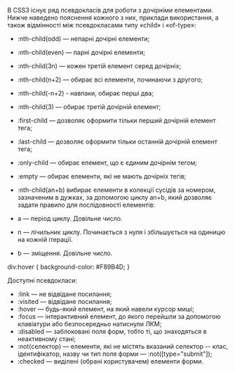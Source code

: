 <!--* Псевдоклас в CSS — це ключове слово, додане до селектора, яке визначає його особливий стан.  -->

<!--* Структурні псевдокласи -->

В CSS3 існує ряд псевдокласів для роботи з дочірніми елементами. Нижче наведено пояснення кожного з
них, приклади використання, а також відмінності між псевдокласами типу «child» і «of-type»:

-   :nth-child(odd) — непарні дочірні елементи;
-   :nth-child(even) — парні дочірні елементи;
-   :nth-child(3n) — кожен третій елемент серед дочірніх;
-   :nth-child(n+2) — обирає всі елементи, починаючи з другого;
-   :nth-child(-n+2) - навпаки, обирає перші два;
-   :nth-child(3) — обирає третій дочірній елемент;
-   :first-child — дозволяє оформити тільки перший дочірній елемент тега;
-   :last-child — дозволяє оформити тільки останній дочірній елемент тега;
-   :only-child — обирає елемент, що є єдиним дочірнім тегом;
-   :empty — обирає елементи, які не мають дочірніх тегів;

-   :nth-child(an+b)​ вибирає елементи в колекції сусідів за номером, зазначеним в дужках, за
    допомогою циклу an+b, який дозволяє задати правило для послідовності елементів:
-   a — період циклу. Довільне число.
-   n — лічильник циклу. Починається з нуля і збільшується на одиницю на кожній ітерації.
-   b — зміщення. Довільне число.

<!--* Псевдокласи стану -->

div:hover { background-color: #F89B4D; }

Доступні псевдокласи:

-   :link — не відвідане посилання;
-   :visited — відвідане посилання;
-   :hover — будь-який елемент, на який навели курсор миші;
-   :focus — інтерактивний елемент, до якого перейшли за допомогою клавіатури або безпосередньо
    натиснули ЛКМ;
-   :disabled — заблоковані поля форм, тобто ті, що знаходяться в неактивному стані;
-   :not(селектор) — елементи, які не містять вказаний селектор -- клас, ідентифікатор, назву чи тип
    поля форми — :not([type="submit"]);
-   :checked — виділені (обрані користувачем) елементи форми.

<!--! Примітка:
- a:hover ПОВИНЕН йти після a:link та a:visited у визначенні CSS для того, щоб бути ефективним!
- a:active ПОВИНЕН йти після a:hover у визначенні CSS, щоб бути ефективним! Імена псевдо-класів не чутливі до регістру.
